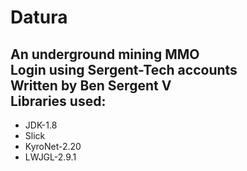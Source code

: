 Datura
======
An underground mining MMO<br/>
Login using Sergent-Tech accounts<br/>
Written by Ben Sergent V<br/>
Libraries used:<br/>
-----
<ul>
<li>JDK-1.8</li>
<li>Slick</li>
<li>KyroNet-2.20</li>
<li>LWJGL-2.9.1</li>
</ul>